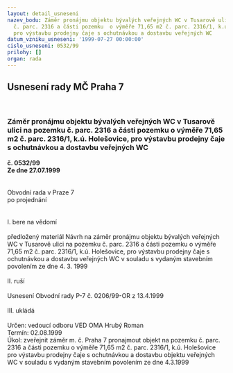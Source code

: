 ```yaml
---
layout: detail_usneseni
nazev_bodu: Záměr pronájmu objektu bývalých veřejných WC v Tusarově ulici na pozemku
  č. parc. 2316 a části pozemku  o výměře 71,65 m2 č. parc. 2316/1, k.ú. Holešovice,
  pro výstavbu prodejny čaje s ochutnávkou a dostavbu veřejných WC
datum_vzniku_usneseni: '1999-07-27 00:00:00'
cislo_usneseni: 0532/99
prilohy: []
organ: rada
---
```

<div id="ucUsn_pList" class="usn">
	<span><h2>Usnesení rady MČ Praha 7 </h2>
<br></span><div class="standBody">
<span><h3>Záměr pronájmu objektu bývalých veřejných WC v Tusarově ulici na pozemku č. parc. 2316 a části pozemku  o výměře 71,65 m2 č. parc. 2316/1, k.ú. Holešovice, pro výstavbu prodejny čaje s ochutnávkou a dostavbu veřejných WC</h3></span><div class="center">
		<strong>č. 0532/99</strong><br>
	</div>
<div class="center">
		<strong>Ze dne 27.07.1999</strong><br><br>
	</div>
<br>Obvodní rada v Praze 7<br>po projednání<br><br><br>I.	bere na vědomí<br><br> předložený materiál Návrh na záměr pronájmu objektu bývalých veřejných WC v Tusarově ulici na pozemku č. parc. 2316 a části pozemku  o výměře 71,65 m2 č. parc. 2316/1, k.ú. Holešovice, pro výstavbu prodejny čaje s ochutnávkou a dostavbu veřejných WC v souladu s vydaným stavebním povolením ze dne 4. 3. 1999<br><br>II.	ruší <br><br>Usnesení  Obvodní rady P-7 č. 0206/99-OR z 13.4.1999<br><br>III.	ukládá <br><br> Určen:	vedoucí odboru	VED OMA Hrubý Roman<br>Termín: 02.08.1999<br>Úkol:	zveřejnit  záměr m. č. Praha 7 pronajmout objekt na pozemku č. parc. 2316 a části pozemku o výměře 71,65 m2 č. parc. 2316/1, k.ú. Holešovice pro výstavbu prodejny čaje s ochutnávkou a dostavbu objektu veřejných WC v souladu s vydaným stavebním povolením ze dne 4.3.1999 <br>
</div>
</div>